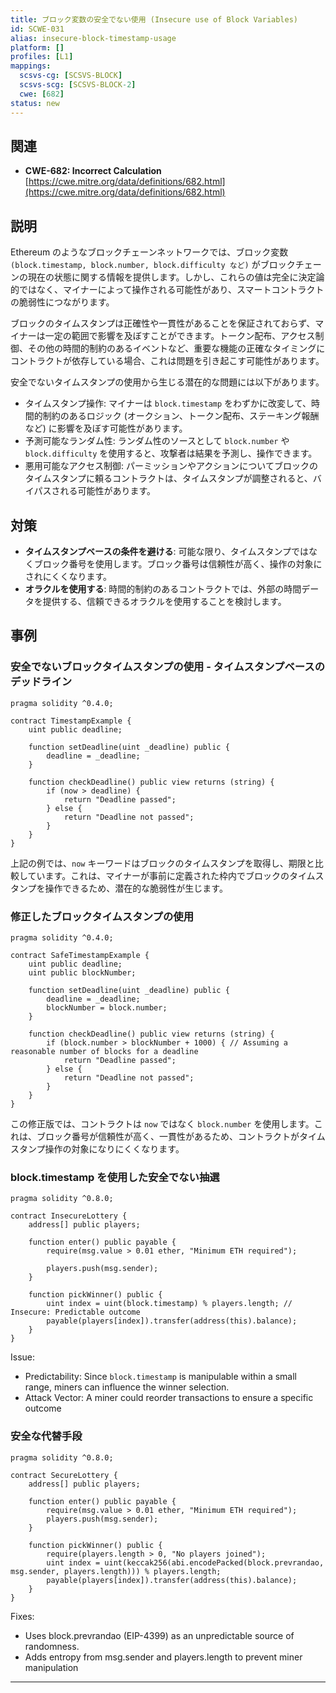 ```yaml
---
title: ブロック変数の安全でない使用 (Insecure use of Block Variables)
id: SCWE-031
alias: insecure-block-timestamp-usage
platform: []
profiles: [L1]
mappings:
  scsvs-cg: [SCSVS-BLOCK]
  scsvs-scg: [SCSVS-BLOCK-2]
  cwe: [682]
status: new
---
```


## 関連
- **CWE-682: Incorrect Calculation**  
  [https://cwe.mitre.org/data/definitions/682.html](https://cwe.mitre.org/data/definitions/682.html)

## 説明
Ethereum のようなブロックチェーンネットワークでは、ブロック変数 `(block.timestamp, block.number, block.difficulty など)` がブロックチェーンの現在の状態に関する情報を提供します。しかし、これらの値は完全に決定論的ではなく、マイナーによって操作される可能性があり、スマートコントラクトの脆弱性につながります。

ブロックのタイムスタンプは正確性や一貫性があることを保証されておらず、マイナーは一定の範囲で影響を及ぼすことができます。トークン配布、アクセス制御、その他の時間的制約のあるイベントなど、重要な機能の正確なタイミングにコントラクトが依存している場合、これは問題を引き起こす可能性があります。

安全でないタイムスタンプの使用から生じる潜在的な問題には以下があります。

- タイムスタンプ操作: マイナーは `block.timestamp` をわずかに改変して、時間的制約のあるロジック (オークション、トークン配布、ステーキング報酬など) に影響を及ぼす可能性があります。
- 予測可能なランダム性: ランダム性のソースとして `block.number` や `block.difficulty` を使用すると、攻撃者は結果を予測し、操作できます。
- 悪用可能なアクセス制御: パーミッションやアクションについてブロックのタイムスタンプに頼るコントラクトは、タイムスタンプが調整されると、バイパスされる可能性があります。

## 対策
- **タイムスタンプベースの条件を避ける**: 可能な限り、タイムスタンプではなくブロック番号を使用します。ブロック番号は信頼性が高く、操作の対象にされにくくなります。
- **オラクルを使用する**: 時間的制約のあるコントラクトでは、外部の時間データを提供する、信頼できるオラクルを使用することを検討します。

## 事例

### 安全でないブロックタイムスタンプの使用 - タイムスタンプベースのデッドライン

```solidity
pragma solidity ^0.4.0;

contract TimestampExample {
    uint public deadline;

    function setDeadline(uint _deadline) public {
        deadline = _deadline;
    }

    function checkDeadline() public view returns (string) {
        if (now > deadline) {
            return "Deadline passed";
        } else {
            return "Deadline not passed";
        }
    }
}
```

上記の例では、`now` キーワードはブロックのタイムスタンプを取得し、期限と比較しています。これは、マイナーが事前に定義された枠内でブロックのタイムスタンプを操作できるため、潜在的な脆弱性が生じます。

### 修正したブロックタイムスタンプの使用
```solidity
pragma solidity ^0.4.0;

contract SafeTimestampExample {
    uint public deadline;
    uint public blockNumber;

    function setDeadline(uint _deadline) public {
        deadline = _deadline;
        blockNumber = block.number;
    }

    function checkDeadline() public view returns (string) {
        if (block.number > blockNumber + 1000) { // Assuming a reasonable number of blocks for a deadline
            return "Deadline passed";
        } else {
            return "Deadline not passed";
        }
    }
}
```
この修正版では、コントラクトは `now` ではなく `block.number` を使用します。これは、ブロック番号が信頼性が高く、一貫性があるため、コントラクトがタイムスタンプ操作の対象になりにくくなります。

### block.timestamp を使用した安全でない抽選

```solidity
pragma solidity ^0.8.0;

contract InsecureLottery {
    address[] public players;

    function enter() public payable {
        require(msg.value > 0.01 ether, "Minimum ETH required");

        players.push(msg.sender);
    }

    function pickWinner() public {
        uint index = uint(block.timestamp) % players.length; // Insecure: Predictable outcome
        payable(players[index]).transfer(address(this).balance);
    }
}
```
Issue:
- Predictability: Since `block.timestamp` is manipulable within a small range, miners can influence the winner selection.
- Attack Vector: A miner could reorder transactions to ensure a specific outcome

### 安全な代替手段

```solidity
pragma solidity ^0.8.0;

contract SecureLottery {
    address[] public players;

    function enter() public payable {
        require(msg.value > 0.01 ether, "Minimum ETH required");
        players.push(msg.sender);
    }

    function pickWinner() public {
        require(players.length > 0, "No players joined");
        uint index = uint(keccak256(abi.encodePacked(block.prevrandao, msg.sender, players.length))) % players.length;
        payable(players[index]).transfer(address(this).balance);
    }
}
```
Fixes:
- Uses block.prevrandao (EIP-4399) as an unpredictable source of randomness.
- Adds entropy from msg.sender and players.length to prevent miner manipulation

---
